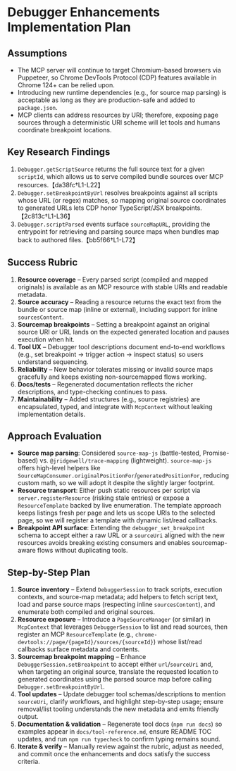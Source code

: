 # Debugger Enhancements Implementation Plan

## Assumptions

- The MCP server will continue to target Chromium-based browsers via Puppeteer, so Chrome DevTools Protocol (CDP) features available in Chrome 124+ can be relied upon.
- Introducing new runtime dependencies (e.g., for source map parsing) is acceptable as long as they are production-safe and added to `package.json`.
- MCP clients can address resources by URI; therefore, exposing page sources through a deterministic URI scheme will let tools and humans coordinate breakpoint locations.

## Key Research Findings

1. `Debugger.getScriptSource` returns the full source text for a given `scriptId`, which allows us to serve compiled bundle sources over MCP resources.【da38fc†L1-L22】
2. `Debugger.setBreakpointByUrl` resolves breakpoints against all scripts whose URL (or regex) matches, so mapping original source coordinates to generated URLs lets CDP honor TypeScript/JSX breakpoints.【2c813c†L1-L36】
3. `Debugger.scriptParsed` events surface `sourceMapURL`, providing the entrypoint for retrieving and parsing source maps when bundles map back to authored files.【bb5f66†L1-L72】

## Success Rubric

1. **Resource coverage** – Every parsed script (compiled and mapped originals) is available as an MCP resource with stable URIs and readable metadata.
2. **Source accuracy** – Reading a resource returns the exact text from the bundle or source map (inline or external), including support for inline `sourcesContent`.
3. **Sourcemap breakpoints** – Setting a breakpoint against an original source URI or URL lands on the expected generated location and pauses execution when hit.
4. **Tool UX** – Debugger tool descriptions document end-to-end workflows (e.g., set breakpoint → trigger action → inspect status) so users understand sequencing.
5. **Reliability** – New behavior tolerates missing or invalid source maps gracefully and keeps existing non-sourcemapped flows working.
6. **Docs/tests** – Regenerated documentation reflects the richer descriptions, and type-checking continues to pass.
7. **Maintainability** – Added structures (e.g., source registries) are encapsulated, typed, and integrate with `McpContext` without leaking implementation details.

## Approach Evaluation

- **Source map parsing**: Considered `source-map-js` (battle-tested, Promise-based) vs. `@jridgewell/trace-mapping` (lightweight). `source-map-js` offers high-level helpers like `SourceMapConsumer.originalPositionFor`/`generatedPositionFor`, reducing custom math, so we will adopt it despite the slightly larger footprint.
- **Resource transport**: Either push static resources per script via `server.registerResource` (risking stale entries) or expose a `ResourceTemplate` backed by live enumeration. The template approach keeps listings fresh per page and lets us scope URIs to the selected page, so we will register a template with dynamic list/read callbacks.
- **Breakpoint API surface**: Extending the `debugger_set_breakpoint` schema to accept either a raw URL or a `sourceUri` aligned with the new resources avoids breaking existing consumers and enables sourcemap-aware flows without duplicating tools.

## Step-by-Step Plan

1. **Source inventory** – Extend `DebuggerSession` to track scripts, execution contexts, and source-map metadata; add helpers to fetch script text, load and parse source maps (respecting inline `sourcesContent`), and enumerate both compiled and original sources.
2. **Resource exposure** – Introduce a `PageSourceManager` (or similar) in `McpContext` that leverages `DebuggerSession` to list and read sources, then register an MCP `ResourceTemplate` (e.g., `chrome-devtools://page/{pageId}/sources/{sourceId}`) whose list/read callbacks surface metadata and contents.
3. **Sourcemap breakpoint mapping** – Enhance `DebuggerSession.setBreakpoint` to accept either `url`/`sourceUri` and, when targeting an original source, translate the requested location to generated coordinates using the parsed source map before calling `Debugger.setBreakpointByUrl`.
4. **Tool updates** – Update debugger tool schemas/descriptions to mention `sourceUri`, clarify workflows, and highlight step-by-step usage; ensure removal/list tooling understands the new metadata and emits friendly output.
5. **Documentation & validation** – Regenerate tool docs (`npm run docs`) so examples appear in `docs/tool-reference.md`, ensure README TOC updates, and run `npm run typecheck` to confirm typing remains sound.
6. **Iterate & verify** – Manually review against the rubric, adjust as needed, and commit once the enhancements and docs satisfy the success criteria.

